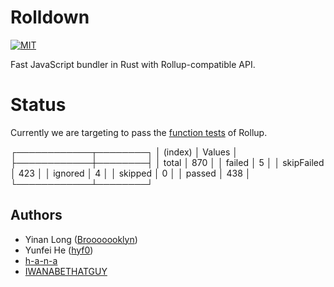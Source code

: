 # Rolldown

[![MIT](https://img.shields.io/badge/License-MIT-yellow.svg)](https://opensource.org/licenses/MIT)

Fast JavaScript bundler in Rust with Rollup-compatible API.

# Status

Currently we are targeting to pass the [function tests](https://github.com/rollup/rollup/tree/master/test/function) of Rollup.

┌────────────┬────────┐
│  (index)   │ Values │
├────────────┼────────┤
│   total    │  870   │
│   failed   │   5    │
│ skipFailed │  423   │
│  ignored   │   4    │
│  skipped   │   0    │
│   passed   │  438   │
└────────────┴────────┘

## Authors

- Yinan Long ([Brooooooklyn](https://github.com/Brooooooklyn))
- Yunfei He ([hyf0](https://github.com/hyf0))
- [h-a-n-a](https://github.com/h-a-n-a)
- [IWANABETHATGUY](https://github.com/IWANABETHATGUY)
